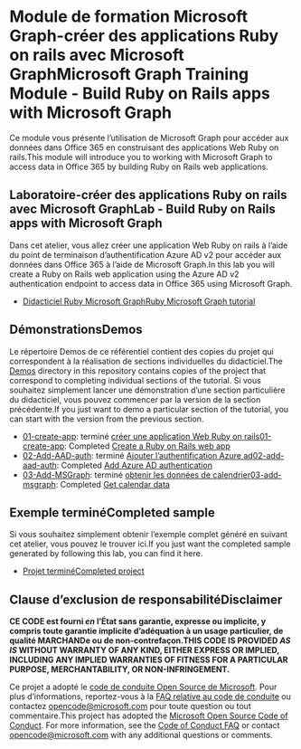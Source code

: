 # <a name="microsoft-graph-training-module---build-ruby-on-rails-apps-with-microsoft-graph"></a><span data-ttu-id="c94ea-101">Module de formation Microsoft Graph-créer des applications Ruby on rails avec Microsoft Graph</span><span class="sxs-lookup"><span data-stu-id="c94ea-101">Microsoft Graph Training Module - Build Ruby on Rails apps with Microsoft Graph</span></span>

<span data-ttu-id="c94ea-102">Ce module vous présente l’utilisation de Microsoft Graph pour accéder aux données dans Office 365 en construisant des applications Web Ruby on rails.</span><span class="sxs-lookup"><span data-stu-id="c94ea-102">This module will introduce you to working with Microsoft Graph to access data in Office 365 by building Ruby on Rails web applications.</span></span>

## <a name="lab---build-ruby-on-rails-apps-with-microsoft-graph"></a><span data-ttu-id="c94ea-103">Laboratoire-créer des applications Ruby on rails avec Microsoft Graph</span><span class="sxs-lookup"><span data-stu-id="c94ea-103">Lab - Build Ruby on Rails apps with Microsoft Graph</span></span>

<span data-ttu-id="c94ea-104">Dans cet atelier, vous allez créer une application Web Ruby on rails à l’aide du point de terminaison d’authentification Azure AD v2 pour accéder aux données dans Office 365 à l’aide de Microsoft Graph.</span><span class="sxs-lookup"><span data-stu-id="c94ea-104">In this lab you will create a Ruby on Rails web application using the Azure AD v2 authentication endpoint to access data in Office 365 using Microsoft Graph.</span></span>

- [<span data-ttu-id="c94ea-105">Didacticiel Ruby Microsoft Graph</span><span class="sxs-lookup"><span data-stu-id="c94ea-105">Ruby Microsoft Graph tutorial</span></span>](https://docs.microsoft.com/graph/training/ruby-tutorial)

## <a name="demos"></a><span data-ttu-id="c94ea-106">Démonstrations</span><span class="sxs-lookup"><span data-stu-id="c94ea-106">Demos</span></span>

<span data-ttu-id="c94ea-107">Le [](./Demos) répertoire Demos de ce référentiel contient des copies du projet qui correspondent à la réalisation de sections individuelles du didacticiel.</span><span class="sxs-lookup"><span data-stu-id="c94ea-107">The [Demos](./Demos) directory in this repository contains copies of the project that correspond to completing individual sections of the tutorial.</span></span> <span data-ttu-id="c94ea-108">Si vous souhaitez simplement lancer une démonstration d’une section particulière du didacticiel, vous pouvez commencer par la version de la section précédente.</span><span class="sxs-lookup"><span data-stu-id="c94ea-108">If you just want to demo a particular section of the tutorial, you can start with the version from the previous section.</span></span>

- <span data-ttu-id="c94ea-109">[01-create-app](Demos/01-create-app): terminé [créer une application Web Ruby on rails](https://docs.microsoft.com/graph/training/ruby-tutorial?tutorial-step=1)</span><span class="sxs-lookup"><span data-stu-id="c94ea-109">[01-create-app](Demos/01-create-app): Completed [Create a Ruby on Rails web app](https://docs.microsoft.com/graph/training/ruby-tutorial?tutorial-step=1)</span></span>
- <span data-ttu-id="c94ea-110">[02-Add-AAD-auth](Demos/02-add-aad-auth): terminé [Ajouter l’authentification Azure ad](https://docs.microsoft.com/graph/training/ruby-tutorial?tutorial-step=3)</span><span class="sxs-lookup"><span data-stu-id="c94ea-110">[02-add-aad-auth](Demos/02-add-aad-auth): Completed [Add Azure AD authentication](https://docs.microsoft.com/graph/training/ruby-tutorial?tutorial-step=3)</span></span>
- <span data-ttu-id="c94ea-111">[03-Add-MSGraph](Demos/03-add-msgraph): terminé [obtenir les données de calendrier](https://docs.microsoft.com/graph/training/ruby-tutorial?tutorial-step=4)</span><span class="sxs-lookup"><span data-stu-id="c94ea-111">[03-add-msgraph](Demos/03-add-msgraph): Completed [Get calendar data](https://docs.microsoft.com/graph/training/ruby-tutorial?tutorial-step=4)</span></span>

## <a name="completed-sample"></a><span data-ttu-id="c94ea-112">Exemple terminé</span><span class="sxs-lookup"><span data-stu-id="c94ea-112">Completed sample</span></span>

<span data-ttu-id="c94ea-113">Si vous souhaitez simplement obtenir l’exemple complet généré en suivant cet atelier, vous pouvez le trouver ici.</span><span class="sxs-lookup"><span data-stu-id="c94ea-113">If you just want the completed sample generated by following this lab, you can find it here.</span></span>

- [<span data-ttu-id="c94ea-114">Projet terminé</span><span class="sxs-lookup"><span data-stu-id="c94ea-114">Completed project</span></span>](Demos/03-add-msgraph)

## <a name="disclaimer"></a><span data-ttu-id="c94ea-115">Clause d’exclusion de responsabilité</span><span class="sxs-lookup"><span data-stu-id="c94ea-115">Disclaimer</span></span>

<span data-ttu-id="c94ea-116">**CE CODE est fourni *en* l’État sans garantie, expresse ou implicite, y compris toute garantie implicite d’adéquation à un usage particulier, de qualité MARCHANDe ou de non-contrefaçon.**</span><span class="sxs-lookup"><span data-stu-id="c94ea-116">**THIS CODE IS PROVIDED *AS IS* WITHOUT WARRANTY OF ANY KIND, EITHER EXPRESS OR IMPLIED, INCLUDING ANY IMPLIED WARRANTIES OF FITNESS FOR A PARTICULAR PURPOSE, MERCHANTABILITY, OR NON-INFRINGEMENT.**</span></span>

<span data-ttu-id="c94ea-p102">Ce projet a adopté le [code de conduite Open Source de Microsoft](https://opensource.microsoft.com/codeofconduct/). Pour plus d’informations, reportez-vous à la [FAQ relative au code de conduite](https://opensource.microsoft.com/codeofconduct/faq/) ou contactez [opencode@microsoft.com](mailto:opencode@microsoft.com) pour toute question ou tout commentaire.</span><span class="sxs-lookup"><span data-stu-id="c94ea-p102">This project has adopted the [Microsoft Open Source Code of Conduct](https://opensource.microsoft.com/codeofconduct/). For more information, see the [Code of Conduct FAQ](https://opensource.microsoft.com/codeofconduct/faq/) or contact [opencode@microsoft.com](mailto:opencode@microsoft.com) with any additional questions or comments.</span></span>
